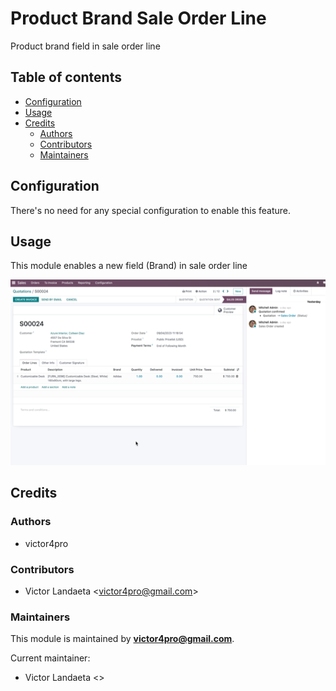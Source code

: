 # Product Brand Sale Order Line
Product brand field in sale order line

## Table of contents
* [Configuration](#configuration)
* [Usage](#usage)
* [Credits](#credits)
  * [Authors](#authors)
  * [Contributors](#contributors)
  * [Maintainers](#maintainers)

## Configuration
There's no need for any special configuration to enable this feature.

## Usage
This module enables a new field (Brand) in sale order line


![image_01](static/description/image_01.png)

## Credits

### Authors
* victor4pro

### Contributors
* Victor Landaeta <<victor4pro@gmail.com>>

### Maintainers
This module is maintained by **victor4pro@gmail.com**.

Current maintainer:
* Victor Landaeta <<victor4pro>>
